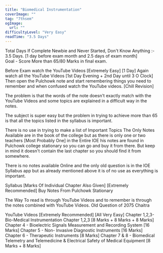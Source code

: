 ```yaml
---
title: "Biomedical Instrumentation"
coverImage: ""
tag: "7thsem"
ogImage:
  url: ""
difficultyLevel: "Very Easy"
readTime: "3.5 Days"
---
```


<!-- @format -->

Total Days If Complete Newbie and Never Started, Don't Know Anything :- 3.5 Days. [1 day before exam month and 2.5 days of exam month]  
Goal - Score More than 65/80 Marks in final exam.

Before Exam watch the YouTube Videos [Extremely Easy] [1 Day]
Again watch all the YouTube Videos [1st Day Evening + 2nd Day until 3 O Clock] Then open the Pulchowk note and start remembering things you need to remember and when confused watch the YouTube videos. [Chill Revision]

The problem is that the words of the note doesn't exactly match with the YouTube Videos and some topics are explained in a difficult way in the notes.

The subject is super easy but the problem in trying to achieve more than 65 is that all the topics listed in the syllabus is important.

There is no use in trying to make a list of Important Topics The Only Notes Available are in the book of the college but as there is only one or two teachers [Most Probably One] in the Entire IOE his notes are found in Pulchowk college stationary so you can go and buy it from there. But keep in mind it doesn't contain the last chapter so you should find it from somewhere.

There is no notes available Online and the only old question is in the IOE Syllabus app but as already mentioned above it is of no use as everything is important.

Syllabus [Marks Of Individual Chapter Also Given] [Extremely Recommended]
Buy Notes From Pulchowk Stationary

The Way To read is through YouTube Videos and to remember is through the notes combined with YouTube Videos.
Old Question of 2075 Chaitra

YouTube Videos [Extremely Recommended] [All Very Easy]
Chapter 1,2,3- Bio-Medical Instrumentation Chapter 1,2,3 [8 Marks + 8 Marks + 8 Marks]
Chapter 4 - Bioelectric Signals Measurement and Recording System [16 Marks]
Chapter 5 - Non- Invasive Diagnostic Instruments [16 Marks]
Chapter 6 - Therapeutic Instruments [8 Marks]
Chapter 7 & 8 - Biomedical Telemetry and Telemedicine & Electrical Safety of Medical Equipment [8 Marks + 8 Marks]

